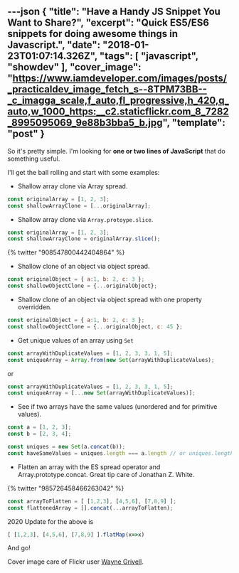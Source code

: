 ---json
{
  "title": "Have a Handy JS Snippet You Want to Share?",
  "excerpt": "Quick ES5/ES6 snippets for doing awesome things in Javascript.",
  "date": "2018-01-23T01:07:14.326Z",
  "tags": [
    "javascript",
    "showdev"
  ],
  "cover_image": "https://www.iamdeveloper.com/images/posts/_practicaldev_image_fetch_s--8TPM73BB--_c_imagga_scale,f_auto,fl_progressive,h_420,q_auto,w_1000_https:__c2.staticflickr.com_8_7282_8995095069_9e88b3bba5_b.jpg",
  "template": "post"
}
---
So it's pretty simple. I'm looking for **one or two lines of JavaScript** that do something useful.

I'll get the ball rolling and start with some examples:

* Shallow array clone via Array spread.
```javascript
const originalArray = [1, 2, 3];
const shallowArrayClone = [...originalArray];

```

* Shallow array clone via `Array.protoype.slice`.

```javascript
const originalArray = [1, 2, 3];
const shallowArrayClone = originalArray.slice();

```

{% twitter "908547800442404864" %}

* Shallow clone of an object via object spread.
```javascript
const originalObject = { a:1, b: 2, c: 3 };
const shallowObjectClone = {...originalObject};

```

* Shallow clone of an object via object spread with one property overridden.
```javascript
const originalObject = { a:1, b: 2, c: 3 };
const shallowObjectClone = {...originalObject, c: 45 };

```

* Get unique values of an array using `Set`
```javascript
const arrayWithDuplicateValues = [1, 2, 3, 3, 1, 5];
const uniqueArray = Array.from(new Set(arrayWithDuplicateValues);
```

or

```javascript
const arrayWithDuplicateValues = [1, 2, 3, 3, 1, 5];
const uniqueArray = [...new Set(arrayWithDuplicateValues)];
```

* See if two arrays have the same values (unordered and for primitive values).

```javascript
const a = [1, 2, 3];
const b = [2, 3, 4];

const uniques = new Set(a.concat(b));
const haveSameValues = uniques.length === a.length // or uniques.length === b.length;
```

* Flatten an array with the ES spread operator and Array.prototype.concat. Great tip care of Jonathan Z. White.

{% twitter "985726458466263042" %} 

```javascript
const arrayToFlatten = [ [1,2,3], [4,5,6], [7,8,9] ];
const flattenedArray = [].concat(...arrayToFlatten);
```

2020 Update for the above is

```javascript
[ [1,2,3], [4,5,6], [7,8,9] ].flatMap(x=>x)
```

And go!

Cover image care of Flickr user [Wayne Grivell](https://www.flickr.com/photos/56462773@N07/8995095069/in/photolist-eGSdo2-eVj8Xm-F7SDKj-gyziYJ-5GmieA-aQjZ5Z-qB3MDY-gG1f-4CPscx-bdrdAv-Mcpb8-Ds5Ck5-UPFRjE-cooZaE-7JL9Ce-6hB26p-5JFmTS-aDC2mi-4RCrCE-8qaRq-adbMyX-8pCVMh-bnJfyw-sXQZ7-fnCVbL-4RCroh-dVzSH6-fckNay-pA6MdP-6VHf97-662aRZ-aiJwYD-9Liq36-pfXnJ2-81t4TV-fnoErz-76pUCy-aDFSfu-8GBKvz-dBM5-e4tTWW-9kHH6Q-r6hZzK-95uyfv-rdHr-qBJTsu-fc3tgQ-cwgbMh-7ZQGwo-UA7SdP).
